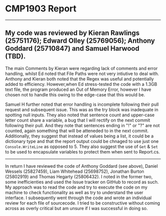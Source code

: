 # CMP1903 Report
---
My code was reviewed by Kieran Rawlings (25751176); Edward Olley (25769056); Anthony Goddard (25710847) and Samuel Harwood (TBD). 
---
The main Comments by Kieran were regarding lack of comments and error handling, whilst Ed noted that File Paths were not very intiutive to deal with. Anthony and Kieran both noted that the Regex was useful and potentially added to efficiency. However,when Ed stress-tested the code with a 1.3GB text file, the program produced an Out of Memory Error, however I have chosen not to handle this owing to the edge-case that this would be. 

Samuel H further noted that error handling is incomplete following their pull request and subsequent issue. This was as the try block was inadequate in spotting null inputs. They also noted that sentence count and upper-case letter count share a variable, a bug that I will rectify on the next commit following their pull. And they note that sentences ending in "!" or "?" are not counted, again something that will be atteneded to in the next commit. Additionally, they suggest that instead of values being a list, it could be a dictionary type and that the report output could be chnaged to use just one ``Console.WriteLine`` as opposed to 5. They also suggest the use of ``Get`` & ``Set`` to be used to encapsulate variables to protect them when sent to Report.cs.

---

In return I have reviewed the code of Anthony Goddard (see above), Daniel Wessels (25827459), Liam Whitehead (25698752), Jonathan Burton (25802919) and Thomas Hegarty (25806432). I noted in the former two, some inefficienties and used the Issue tracker on GitHub to record as such. My approach was to read the code and try to execute the code on my machine to check functionality as well as try to understand the user interface. I subsequently went through the code and wrote an individual review for each file of sourcecode. I tried to be constructive without coming across as overly critical but am unsure if I was successful in doing so.
